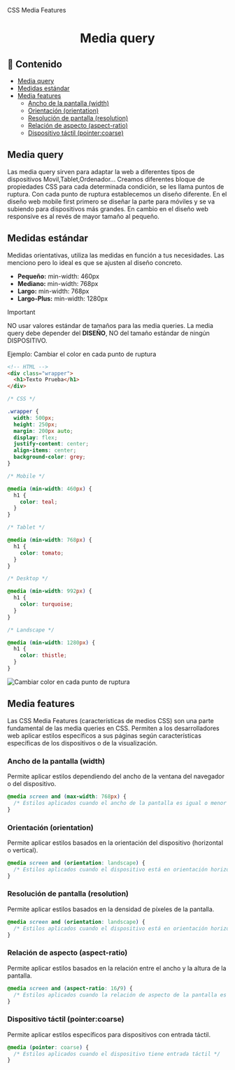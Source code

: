 CSS Media Features

<h1 align="center">Media query</h1>

<h2>📑 Contenido</h2>

- [Media query](#media-query)
- [Medidas estándar](#medidas-estándar)
- [Media features](#media-features)
  - [Ancho de la pantalla (width)](#ancho-de-la-pantalla-width)
  - [Orientación (orientation)](#orientación-orientation)
  - [Resolución de pantalla (resolution)](#resolución-de-pantalla-resolution)
  - [Relación de aspecto (aspect-ratio)](#relación-de-aspecto-aspect-ratio)
  - [Dispositivo táctil (pointer:coarse)](#dispositivo-táctil-pointercoarse)

## Media query

Las media query sirven para adaptar la web a diferentes tipos de dispositivos Movil,Tablet,Ordenador... Creamos diferentes bloque de propiedades CSS para cada determinada condición, se les llama puntos de ruptura. Con cada punto de ruptura establecemos un diseño diferente.
En el diseño web mobile first primero se diseñar la parte para móviles y se va subiendo para dispositivos más grandes. En cambio en el diseño web responsive es al revés de mayor tamaño al pequeño.

## Medidas estándar

Medidas orientativas, utiliza las medidas en función a tus necesidades. Las menciono pero lo ideal es que se ajusten al diseño concreto.

- **Pequeño:** min-width: 460px
- **Mediano:** min-width: 768px
- **Largo:** min-width: 768px
- **Largo-Plus:** min-width: 1280px

> [!IMPORTANT]
>
> NO usar valores estándar de tamaños para las media queries.
> La media query debe depender del **DISEÑO**, NO del tamaño estándar de ningún DISPOSITIVO.

Ejemplo: Cambiar el color en cada punto de ruptura

```html
<!-- HTML -->
<div class="wrapper">
  <h1>Texto Prueba</h1>
</div>
```

```css
/* CSS */

.wrapper {
  width: 500px;
  height: 250px;
  margin: 200px auto;
  display: flex;
  justify-content: center;
  align-items: center;
  background-color: grey;
}

/* Mobile */

@media (min-width: 460px) {
  h1 {
    color: teal;
  }
}

/* Tablet */

@media (min-width: 768px) {
  h1 {
    color: tomato;
  }
}

/* Desktop */

@media (min-width: 992px) {
  h1 {
    color: turquoise;
  }
}

/* Landscape */

@media (min-width: 1280px) {
  h1 {
    color: thistle;
  }
}
```

![Cambiar color en cada punto de ruptura](./img/media-query.gif)

## Media features

Las CSS Media Features (características de medios CSS) son una parte fundamental de las media queries en CSS. Permiten a los desarrolladores web aplicar estilos específicos a sus páginas según características específicas de los dispositivos o de la visualización.

### Ancho de la pantalla (width)

Permite aplicar estilos dependiendo del ancho de la ventana del navegador o del dispositivo.

```css
@media screen and (max-width: 768px) {
  /* Estilos aplicados cuando el ancho de la pantalla es igual o menor a 768px */
}
```

### Orientación (orientation)

Permite aplicar estilos basados en la orientación del dispositivo (horizontal o vertical).

```css
@media screen and (orientation: landscape) {
  /* Estilos aplicados cuando el dispositivo está en orientación horizontal */
}
```

### Resolución de pantalla (resolution)

Permite aplicar estilos basados en la densidad de píxeles de la pantalla.

```css
@media screen and (orientation: landscape) {
  /* Estilos aplicados cuando el dispositivo está en orientación horizontal */
}
```

### Relación de aspecto (aspect-ratio)

Permite aplicar estilos basados en la relación entre el ancho y la altura de la pantalla.

```css
@media screen and (aspect-ratio: 16/9) {
  /* Estilos aplicados cuando la relación de aspecto de la pantalla es de 16:9 */
}
```

### Dispositivo táctil (pointer:coarse)

Permite aplicar estilos específicos para dispositivos con entrada táctil.

```css
@media (pointer: coarse) {
  /* Estilos aplicados cuando el dispositivo tiene entrada táctil */
}
```
